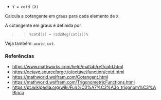 - `Y = cotd (X)`

Calcula a cotangente em graus para cada elemento de `X`.

A cotangente em graus é definida por

> > `%cotd(z) = rad2deg(cot(z))%`

Veja também: `acotd`, `cot`.

### Referências

- https://www.mathworks.com/help/matlab/ref/cotd.html
- https://octave.sourceforge.io/octave/function/cotd.html
- https://mathworld.wolfram.com/Cotangent.html
- https://mathworld.wolfram.com/TrigonometricFunctions.html
- https://pt.wikipedia.org/wiki/Fun%C3%A7%C3%A3o_trigonom%C3%A9trica
